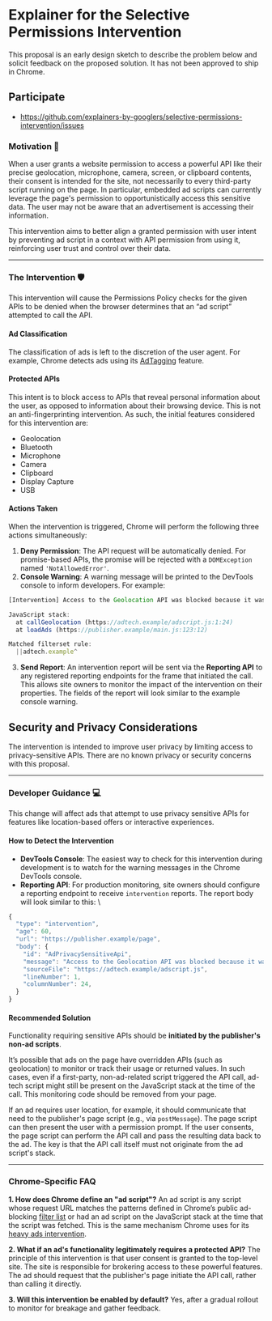 # Explainer for the Selective Permissions Intervention

This proposal is an early design sketch to describe the problem below and solicit
feedback on the proposed solution. It has not been approved to ship in Chrome.

## Participate
- https://github.com/explainers-by-googlers/selective-permissions-intervention/issues


### Motivation 🤔

When a user grants a website permission to access a powerful API like their precise geolocation, microphone, camera, screen, or clipboard contents, their consent is intended for the site, not necessarily to every third-party script running on the page. In particular, embedded ad scripts can currently leverage the page's permission to opportunistically access this sensitive data. The user may not be aware that an advertisement is accessing their information.

This intervention aims to better align a granted permission with user intent by preventing ad script in a context with API permission from using it, reinforcing user trust and control over their data.


---


### The Intervention 🛡️

This intervention will cause the Permissions Policy checks for the given APIs to be denied when the browser determines that an “ad script” attempted to call the API.


#### Ad Classification

The classification of ads is left to the discretion of the user agent. For example, Chrome detects ads using its [AdTagging](https://chromium.googlesource.com/chromium/src/+/master/docs/ad_tagging.md) feature.


#### Protected APIs

This intent is to block access to APIs that reveal personal information about the user, as opposed to information about their browsing device. This is not an anti-fingerprinting intervention. As such, the initial features considered for this intervention are:

* Geolocation
* Bluetooth
* Microphone
* Camera
* Clipboard
* Display Capture
* USB


#### Actions Taken

When the intervention is triggered, Chrome will perform the following three actions simultaneously:

1. **Deny Permission**: The API request will be automatically denied. For promise-based APIs, the promise will be rejected with a `DOMException` named `'NotAllowedError'`.
2. **Console Warning**: A warning message will be printed to the DevTools console to inform developers. For example:
```javascript
[Intervention] Access to the Geolocation API was blocked because it was initiated by an ad script.

JavaScript stack:
  at callGeolocation (https://adtech.example/adscript.js:1:24)
  at loadAds (https://publisher.example/main.js:123:12)

Matched filterset rule:
  ||adtech.example^

```
3. **Send Report**: An intervention report will be sent via the **Reporting API** to any registered reporting endpoints for the frame that initiated the call. This allows site owners to monitor the impact of the intervention on their properties. The fields of the report will look similar to the example console warning.

## Security and Privacy Considerations

The intervention is intended to improve user privacy by limiting access to privacy-sensitive APIs. There are no known privacy or security concerns with this proposal.

---


### Developer Guidance 💻

This change will affect ads that attempt to use privacy sensitive APIs for features like location-based offers or interactive experiences.


#### How to Detect the Intervention



* **DevTools Console**: The easiest way to check for this intervention during development is to watch for the warning messages in the Chrome DevTools console.
* **Reporting API**: For production monitoring, site owners should configure a reporting endpoint to receive `intervention` reports. The report body will look similar to this: \
```javascript
{
  "type": "intervention",
  "age": 60,
  "url": "https://publisher.example/page",
  "body": {
    "id": "AdPrivacySensitiveApi",
    "message": "Access to the Geolocation API was blocked because it was initiated by an ad script.\nJavaScript stack:\nat callGeolocation (https://adtech.example/adscript.js:1:24)\nat loadAds (https://publisher.example/main.js:123:12)\n\nMatched filterset rule:\n||adtech.example^",
    "sourceFile": "https://adtech.example/adscript.js",
    "lineNumber": 1,
    "columnNumber": 24,
  }
}

```


#### Recommended Solution

Functionality requiring sensitive APIs should be **initiated by the publisher's non-ad scripts**.

It’s possible that ads on the page have overridden APIs (such as geolocation) to monitor or track their usage or returned values. In such cases, even if a first-party, non-ad-related script triggered the API call, ad-tech script might still be present on the JavaScript stack at the time of the call. This monitoring code should be removed from your page.

If an ad requires user location, for example, it should communicate that need to the publisher's page script (e.g., via `postMessage`). The page script can then present the user with a permission prompt. If the user consents, the page script can perform the API call and pass the resulting data back to the ad. The key is that the API call itself must not originate from the ad script's stack.


---


### **Chrome-Specific FAQ**

**1. How does Chrome define an "ad script"?** An ad script is any script whose request URL matches the patterns defined in Chrome’s public ad-blocking [filter list](https://github.com/chromium/chromium-ads-detection) or had an ad script on the JavaScript stack at the time that the script was fetched. This is the same mechanism Chrome uses for its [heavy ads intervention](https://developer.chrome.com/blog/heavy-ad-interventions).

**2. What if an ad's functionality legitimately requires a protected API?** The principle of this intervention is that user consent is granted to the top-level site. The site is responsible for brokering access to these powerful features. The ad should request that the publisher's page initiate the API call, rather than calling it directly.

**3. Will this intervention be enabled by default?** Yes, after a gradual rollout to monitor for breakage and gather feedback.


